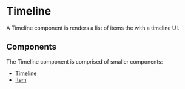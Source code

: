 # Timeline

A Timeline component is renders a list of items the with a timeline UI.


## Components

The Timeline component is comprised of smaller components:

* [Timeline](./docs/Timeline.md)
* [Item](./docs/Item.md)

